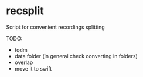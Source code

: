 # recsplit
Script for convenient recordings splitting

TODO: 
- tqdm 
- data folder (in general check converting in folders)
- overlap 
- move it to swift 